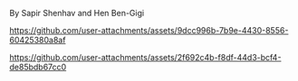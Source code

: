 By Sapir Shenhav and Hen Ben-Gigi




https://github.com/user-attachments/assets/9dcc996b-7b9e-4430-8556-60425380a8af



https://github.com/user-attachments/assets/2f692c4b-f8df-44d3-bcf4-de85bdb67cc0

